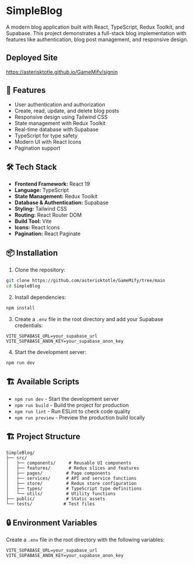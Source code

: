 # SimpleBlog

A modern blog application built with React, TypeScript, Redux Toolkit, and Supabase. This project demonstrates a full-stack blog implementation with features like authentication, blog post management, and responsive design.

## Deployed Site
https://asterisktotle.github.io/GameMify/signin

## 🚀 Features

- User authentication and authorization
- Create, read, update, and delete blog posts
- Responsive design using Tailwind CSS
- State management with Redux Toolkit
- Real-time database with Supabase
- TypeScript for type safety
- Modern UI with React Icons
- Pagination support

## 🛠️ Tech Stack

- **Frontend Framework:** React 19
- **Language:** TypeScript
- **State Management:** Redux Toolkit
- **Database & Authentication:** Supabase
- **Styling:** Tailwind CSS
- **Routing:** React Router DOM
- **Build Tool:** Vite
- **Icons:** React Icons
- **Pagination:** React Paginate

## 📦 Installation

1. Clone the repository:

```bash
git clone https://github.com/asterisktotle/GameMify/tree/main
cd SimpleBlog
```

2. Install dependencies:

```bash
npm install
```

3. Create a `.env` file in the root directory and add your Supabase credentials:

```env
VITE_SUPABASE_URL=your_supabase_url
VITE_SUPABASE_ANON_KEY=your_supabase_anon_key
```

4. Start the development server:

```bash
npm run dev
```

## 🏗️ Available Scripts

- `npm run dev` - Start the development server
- `npm run build` - Build the project for production
- `npm run lint` - Run ESLint to check code quality
- `npm run preview` - Preview the production build locally

## 🏗️ Project Structure

```
SimpleBlog/
├── src/
│   ├── components/     # Reusable UI components
│   ├── features/       # Redux slices and features
│   ├── pages/         # Page components
│   ├── services/      # API and service functions
│   ├── store/         # Redux store configuration
│   ├── types/         # TypeScript type definitions
│   └── utils/         # Utility functions
├── public/            # Static assets
└── tests/            # Test files
```

## 🔒 Environment Variables

Create a `.env` file in the root directory with the following variables:

```env
VITE_SUPABASE_URL=your_supabase_url
VITE_SUPABASE_ANON_KEY=your_supabase_anon_key
```
